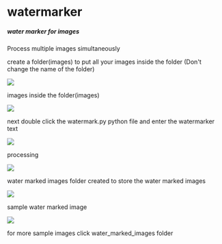 watermarker
===========

##### water marker for images

Process multiple images simultaneously

create a folder(images) to  put all your images inside the folder (Don't change the name of the folder)

<img src = "https://raw.githubusercontent.com/bhaskar4n/watermarker/master/screen%20shots/one.PNG"/>

images inside the folder(images)

<img src ="https://raw.githubusercontent.com/bhaskar4n/watermarker/master/screen%20shots/two.PNG"/>

next double click the watermark.py python file and enter the watermarker text

<img src = "https://raw.githubusercontent.com/bhaskar4n/watermarker/master/screen%20shots/four.PNG"/>

processing 

<img src = "https://raw.githubusercontent.com/bhaskar4n/watermarker/master/screen%20shots/five.PNG"/>

water marked images folder created to store the water marked images

<img src = "https://raw.githubusercontent.com/bhaskar4n/watermarker/master/screen%20shots/six.PNG"/>

sample water marked image

<img src = "https://raw.githubusercontent.com/bhaskar4n/watermarker/master/screen%20shots/seven.PNG"/>


for more sample images click water_marked_images folder
